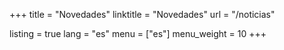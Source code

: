 +++
title = "Novedades"
linktitle = "Novedades"
url = "/noticias"

listing = true
lang = "es"
menu = ["es"]
menu_weight = 10
+++
